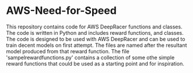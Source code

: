 # AWS-Need-for-Speed

This repository contains code for AWS DeepRacer functions and classes. The code is written in Python and includes reward functions, and classes.
The code is designed to be used with AWS DeepRacer and can be used to train decent models on first attempt. The files are named after the resultant
model produced from that reward function. The file 'sampelrewardfunctions.py' contains a collection of some othe simple reward functions that
could be used as a starting point and for inspiration.
